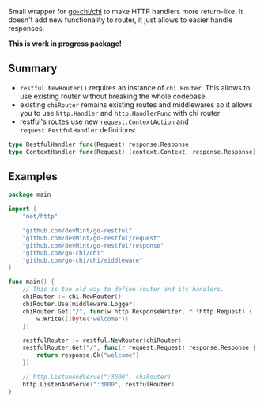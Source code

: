 Small wrapper for [go-chi/chi](https://github.com/go-chi/chi) to make HTTP handlers more return-like. It doesn't add new functionality to router, it just allows to easier handle responses.

**This is work in progress package!**

## Summary

* `restful.NewRouter()` requires an instance of `chi.Router`. This allows to use existing router without breaking the whole codebase.
* existing `chiRouter` remains existing routes and middlewares so it allows you to use `http.Handler` and `http.HandlerFunc` with chi router
* restful's routes use new `request.ContextAction` and `request.RestfulHandler` definitions:

```go
type RestfulHandler func(Request) response.Response
type ContextHandler func(Request) (context.Context, response.Response)
```

## Examples

```go
package main

import (
	"net/http"

	"github.com/devMint/go-restful"
	"github.com/devMint/go-restful/request"
	"github.com/devMint/go-restful/response"
	"github.com/go-chi/chi"
	"github.com/go-chi/chi/middleware"
)

func main() {
	// This is the old way to define router and its handlers.
	chiRouter := chi.NewRouter()
	chiRouter.Use(middleware.Logger)
	chiRouter.Get("/", func(w http.ResponseWriter, r *http.Request) {
		w.Write([]byte("welcome"))
	})

	restfulRouter := restful.NewRouter(chiRouter)
	restfulRouter.Get("/", func(r request.Request) response.Response {
		return response.Ok("welcome")
	})

	// http.ListenAndServe(":3000", chiRouter)
	http.ListenAndServe(":3000", restfulRouter)
}
```